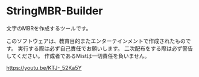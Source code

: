 # StringMBR-Builder
文字のMBRを作成するツールです。

このソフトウェアは、教育目的またエンターテインメントで作成されたものです。
実行する際は必ず自己責任でお願いします。
二次配布をする際は必ず警告してください。
作成者であるMistは一切責任を負いません。

https://youtu.be/KTJ-_52Ka5Y
